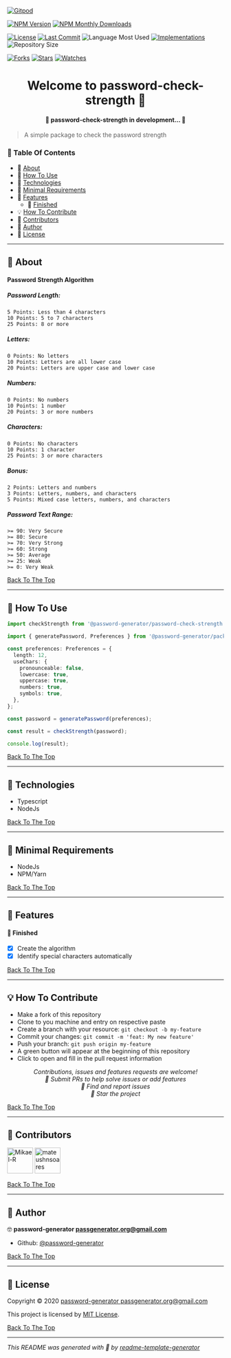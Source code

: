 [![Gitpod](https://gitpod.io/button/open-in-gitpod.svg)](https://gitpod.io/#https://github.com/password-generator/password-check-strength)

[![NPM Version](https://img.shields.io/npm/v/@password-generator/check-strength.svg?style=flat-square)](https://www.npmjs.com/package/@password-generator/check-strength) [![NPM Monthly Downloads](https://img.shields.io/npm/dm/@password-generator/check-strength.svg?style=flat-square)](https://npmjs.org/package/@password-generator/check-strength)

[![License](https://img.shields.io/github/license/password-generator/password-check-strength?style=flat-square)](LICENSE.md) [![Last Commit](https://img.shields.io/github/last-commit/password-generator/password-check-strength?style=flat-square)](https://github.com/password-generator/password-check-strength/commits/) ![Language Most Used](https://img.shields.io/github/languages/top/password-generator/password-check-strength?style=flat-square) [![Implementations](https://img.shields.io/badge/%F0%9F%92%A1-implementations-8C8E93.svg?style=flat-square)](https://github.com/password-generator/password-check-strength/issues) ![Repository Size](https://img.shields.io/github/repo-size/password-generator/password-check-strength?style=flat-square)

[![Forks](https://img.shields.io/github/forks/password-generator/password-check-strength?style=social)](https://github.com/password-generator/password-check-strength/network/members) [![Stars](https://img.shields.io/github/stars/password-generator/password-check-strength?style=social)](https://github.com/password-generator/password-check-strength/stargazers) [![Watches](https://img.shields.io/github/watchers/password-generator/password-check-strength?style=social)](https://github.com/password-generator/password-check-strength/watchers)

<h1 id="title" align="center">Welcome to password-check-strength 👋</h1>

<h4 align="center">🚧 password-check-strength in development... 🚧</h4>

> A simple package to check the password strength

### 🔖 Table Of Contents

- 📃 [About](#about)
- 🤔 [How To Use](#how-to-use)
- 🚀 [Technologies](#technologies)
- 🌱 [Minimal Requirements](#minimal-requirements)
- 🎊 [Features](#features)
  - 🎇 [Finished](#features-finished)
- 💡 [How To Contribute](#how-to-contribute)
- 🤗 [Contributors](#contributors)
- 👤 [Author](#author)
- 🔏 [License](#license)

---

<h2 id="about">📃 About</h2>

#### Password Strength Algorithm

##### Password Length:
    5 Points: Less than 4 characters
    10 Points: 5 to 7 characters
    25 Points: 8 or more

##### Letters:
    0 Points: No letters
    10 Points: Letters are all lower case
    20 Points: Letters are upper case and lower case

##### Numbers:
    0 Points: No numbers
    10 Points: 1 number
    20 Points: 3 or more numbers

##### Characters:
    0 Points: No characters
    10 Points: 1 character
    25 Points: 3 or more characters

##### Bonus:
    2 Points: Letters and numbers
    3 Points: Letters, numbers, and characters
    5 Points: Mixed case letters, numbers, and characters

##### Password Text Range:
    >= 90: Very Secure
    >= 80: Secure
    >= 70: Very Strong
    >= 60: Strong
    >= 50: Average
    >= 25: Weak
    >= 0: Very Weak

[Back To The Top](#title)

---

<h2 id="how-to-use">🤔 How To Use</h2>

```typescript
import checkStrength from '@password-generator/password-check-strength';

import { generatePassword, Preferences } from '@password-generator/package';

const preferences: Preferences = {
  length: 12,
  useChars: {
    pronounceable: false,
    lowercase: true,
    uppercase: true,
    numbers: true,
    symbols: true,
  },
};

const password = generatePassword(preferences);

const result = checkStrength(password);

console.log(result);
```

[Back To The Top](#title)

---

<h2 id="technologies">🚀 Technologies</h2>

- Typescript
- NodeJs

[Back To The Top](#title)

---

<h2 id="minimal-requirements">🌱 Minimal Requirements</h2>

- NodeJs
- NPM/Yarn

[Back To The Top](#title)

---

<h2 id="features">🎊 Features</h2>

<h4 id="features-finished">🎇 Finished</h4>

- [x] Create the algorithm
- [x] Identify special characters automatically

[Back To The Top](#title)

---

<h2 id="how-to-contribute">💡 How To Contribute</h2>

- Make a fork of this repository
- Clone to you machine and entry on respective paste
- Create a branch with your resource: `git checkout -b my-feature`
- Commit your changes: `git commit -m 'feat: My new feature'`
- Push your branch: `git push origin my-feature`
- A green button will appear at the beginning of this repository
- Click to open and fill in the pull request information

<p align="center">
<i>Contributions, issues and features requests are welcome!</i><br />
<i>📮 Submit PRs to help solve issues or add features</i><br />
<i>🐛 Find and report issues</i><br />
<i>🌟 Star the project</i><br />
</p>

[Back To The Top](#title)

---

<h2 id="contributors">🤗 Contributors</h2>

<p>

<a href="https://github.com/Mikael-R"><img width="60px" src="https://avatars1.githubusercontent.com/u/60241602?v=4" alt="Mikael-R"/></a>
<a href="https://github.com/mateushnsoares"><img width="60px" src="https://avatars1.githubusercontent.com/u/59037640?v=4" alt="mateushnsoares"/></a>

</p>

[Back To The Top](#title)

---

<h2 id="author">👤 Author</h2>

🤓 **password-generator <passgenerator.org@gmail.com>**

- Github: [@password-generator](https://github.com/password-generator)

[Back To The Top](#title)

---

<h2 id="license">🔏 License</h2>

Copyright © 2020 [password-generator <passgenerator.org@gmail.com>](https://github.com/password-generator)

This project is licensed by [MIT License](https://api.github.com/licenses/mit).

[Back To The Top](#title)

---

_This README was generated with 💟 by [readme-template-generator](https://github.com/Mikael-R/readme-template-generator)_
